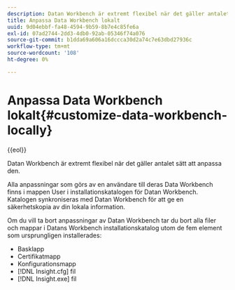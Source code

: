 ```yaml
---
description: Datan Workbench är extremt flexibel när det gäller antalet sätt att anpassa den.
title: Anpassa Data Workbench lokalt
uuid: 9d04ebbf-fa48-4594-9b59-8b7e4c85fe6a
exl-id: 07ad2744-2dd3-4db0-92ab-05346f74a076
source-git-commit: b1dda69a606a16dccca30d2a74c7e63dbd27936c
workflow-type: tm+mt
source-wordcount: '108'
ht-degree: 0%

---
```


# Anpassa Data Workbench lokalt{#customize-data-workbench-locally}

{{eol}}

Datan Workbench är extremt flexibel när det gäller antalet sätt att anpassa den.

Alla anpassningar som görs av en användare till deras Data Workbench finns i mappen User i installationskatalogen för Datan Workbench. Katalogen synkroniseras med Datan Workbench för att ge en säkerhetskopia av din lokala information.

Om du vill ta bort anpassningar av Datan Workbench tar du bort alla filer och mappar i Datans Workbench installationskatalog utom de fem element som ursprungligen installerades:

* Basklapp
* Certifikatmapp
* Konfigurationsmapp
* [!DNL Insight.cfg] fil
* [!DNL Insight.exe] fil
